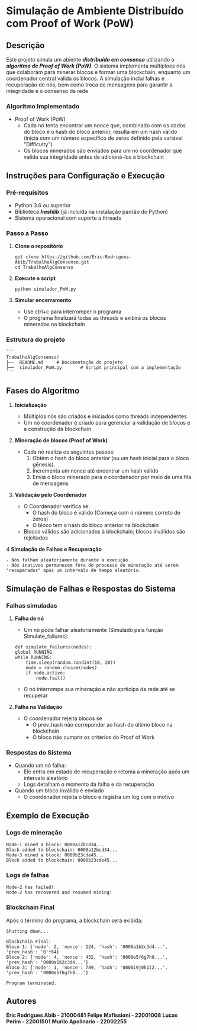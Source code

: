 # Simulação de Ambiente Distribuído com Proof of Work (PoW)

## Descrição

Este projeto simula um abiente **_distribuído em consenso_** utilizando o **_algoritmo de Proof of Work (PoW)_**. O sistema implementa múltiploes nós que colaboram para minerar blocos e formar uma blockchain, enquanto um coordenador central valida os blocos. A simulação inclui falhas e recuperação de nós, bem como troca de mensagens para garantir a integridade e o consenso da rede

### Algoritmo Implementado

- Proof of Work (PoW)
    - Cada nó tenta encontrar um nonce que, combinado com os dados do bloco e o hash do bloco anterior, resulta em um hash válido (inicia com um número específico de zeros definido pela variável "Difficulty")
    - Os blocos minerados são enviados para um nó coordenador que valida sua integridade antes de adicioná-los à blockchain

## Instruções para Configuração e Execução

### Pré-requisitos
- Python 3.6 ou superior
- Biblioteca **_hashlib_** (já incluída na instalação padrão do Python)
- Sistema operacional com suporte a threads

### Passo a Passo

1. __Clone o repositório__

    ```
    git clone https://github.com/Eric-Rodrigues-Abib/TrabalhoAlgConsenso.git
    cd TrabalhoAlgConsenso
    ```

2. __Execute o script__

    ```
    python simulador_PoW.py
    ```

3. __Simular encerramento__

    - Use ctrl+c para interromper o programa
    - O programa finalizará todas as threads e exibirá os blocos minerados na blockchain

### Estrutura do projeto

    ```
    TrabalhoAlgConsenso/
    ├──  README.md     # Documentação do projeto
    ├──  simulador_PoW.py       # Script principal com a implementação
    ```

## Fases do Algoritmo

1. __Inicialização__

    - Múltiplos nós são criados e iniciados como threads independentes
    - Um nó coordenador é criado para gerenciar a validação de blocos e a construção da blockchain

2. __Mineração de blocos (Proof of Work)__

    - Cada nó realiza os seguintes passos:
        1. Obtém o hash do bloco anterior (ou um hash inicial para o bloco gênesis).
        2. Incrementa um nonce até encontrar um hash válido
        3. Envia o bloco minerado para o coordenador por meio de uma fila de mensagens

3. __Validação pelo Coordenador__

    - O Coordenador verifica se:
        - O hash do bloco é válido (Começa com o número correto de zeros)
        - O bloco tem o hash do bloco anterior na blockchain
    - Blocos válidos são adicionados à blockchain; blocos inválidos são rejeitados

4 __Simulação de Falhas e Recuperação__

    - Nós falham aleatoriamente durante a execução.
    - Nós inativos permanecem fora do processo de mineração até serem "recuperados" após um intervalo de tempo aleatório.

## Simulação de Falhas e Respostas do Sistema

### Falhas simuladas

1. __Falha de nó__

    - Um nó pode falhar aleatoriamente (Simulado pela função Simulate_failures):
    ```
    def simulate_failures(nodes):
    global RUNNING
    while RUNNING:
        time.sleep(random.randint(10, 20))
        node = random.choice(nodes)
        if node.active:
            node.fail()
    ```
    - O nó interrompe sua mineração e não aprticipa da rede até se recuperar

2. __Falha na Validação__

    - O coordenador rejeita blocos se
        - O prev_hash não correponder ao hash do último bloco na blockchain
        - O bloco não cumprir os critérios do Proof of Work

### Respostas do Sistema

- Quando um nó falha:
    - Ele entra em estado de recuperação e retoma a mineração após um intervalo aleatório
    - Logs detalham o momento da falha e da recuperação
- Quando um bloco inválido é enviado
    - O coordenador rejeita o bloco e registra um log com o motivo

## Exemplo de Execução

### Logs de mineração

```
Node-1 mined a block: 0000a12bcd34...
Block added to blockchain: 0000a12bcd34...
Node-3 mined a block: 0000b23cde45...
Block added to blockchain: 0000b23cde45...
```

### Logs de falhas

```
Node-2 has failed!
Node-2 has recovered and resumed mining!
```

### Blockchain Final

Após o término do programa, a blockchain será exibida:

```
Shutting down...

Blockchain Final:
Bloco 1: {'node': 2, 'nonce': 124, 'hash': '0000a1b2c3d4...', 'prev_hash': '0'*64}
Bloco 2: {'node': 4, 'nonce': 432, 'hash': '0000e5f6g7h8...', 'prev_hash': '0000a1b2c3d4...'}
Bloco 3: {'node': 1, 'nonce': 789, 'hash': '0000i9j0k1l2...', 'prev_hash': '0000e5f6g7h8...'}

Program terminated.

```

## Autores

**__Eric Rodrigues Abib - 21000481__**
**__Felipe Mafissioni - 22001008__**
**__Lucas Perim - 22001501__**
**__Murilo Apolinario - 22002255__**


